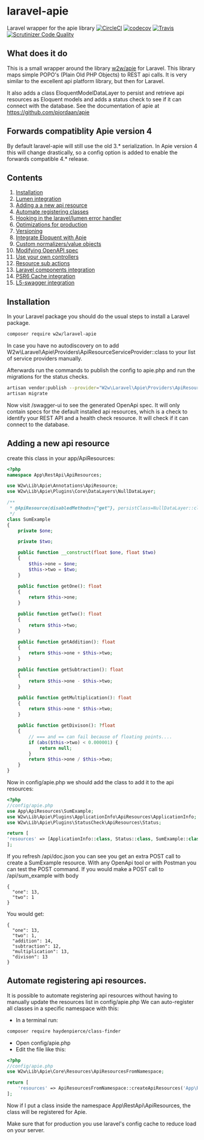 # laravel-apie
Laravel wrapper for the apie library
[![CircleCI](https://circleci.com/gh/pjordaan/laravel-apie.svg?style=svg)](https://circleci.com/gh/pjordaan/laravel-apie)
[![codecov](https://codecov.io/gh/pjordaan/laravel-apie/branch/master/graph/badge.svg)](https://codecov.io/gh/pjordaan/laravel-apie/)
[![Travis](https://api.travis-ci.org/pjordaan/laravel-apie.svg?branch=master)](https://travis-ci.org/pjordaan/laravel-apie)
[![Scrutinizer Code Quality](https://scrutinizer-ci.com/g/pjordaan/laravel-apie/badges/quality-score.png?b=master)](https://scrutinizer-ci.com/g/pjordaan/laravel-apie/?branch=master)

## What does it do
This is a small wrapper around the library [w2w/apie](https://github.com/pjordaan/apie) for Laravel. This library maps simple POPO's (Plain Old PHP Objects) to REST api calls. It is very similar to the excellent api platform library, but then for Laravel.

It also adds a class EloquentModelDataLayer to persist and retrieve api resources as Eloquent models and adds a status check to see if it can connect with the database. See the documentation of apie at https://github.com/pjordaan/apie

## Forwards compatiblity Apie version 4
By default laravel-apie will still use the old 3.* serialization.
In Apie version 4 this will change drastically, so a config option
is added to enable the forwards compatible 4.* release.

## Contents
1. [Installation](#Installation)
2. [Lumen integration](docs/02-lumen-integration.md)
3. [Adding a a new api resource](#adding-a-new-api-resource)
4. [Automate registering classes](#automate-registering-api-resources)
5. [Hooking in the laravel/lumen error handler](docs/05-error-handler.md)
6. [Optimizations for production](docs/06-optimizations.md)
7. [Versioning](docs/07-versioning.md)
8. [Integrate Eloquent with Apie](docs/08-eloquent-data-layer.md)
9. [Custom normalizers/value objects](docs/09-custom-normalizers.md)
10. [Modifying OpenAPI spec](docs/10-modifying-openapi-spec.md)
11. [Use your own controllers](docs/11-own-controllers.md)
12. [Resource sub actions](docs/12-sub-actions.md)
13. [Laravel components integration](docs/13-laravel-component-integrations.md)
14. [PSR6 Cache integration](docs/14-cache-integration.md)
15. [L5-swagger integration](docs/15-l5swagger-integration.md)

## Installation
In your Laravel package you should do the usual steps to install a Laravel package.
```bash
composer require w2w/laravel-apie
```
In case you have no autodiscovery on to add W2w\Laravel\Apie\Providers\ApiResourceServiceProvider::class to your list of service providers manually.

Afterwards run the commands to publish the config to apie.php and run the migrations for the status checks.
```bash
artisan vendor:publish --provider="W2w\Laravel\Apie\Providers\ApiResourceServiceProvider"
artisan migrate
```

Now visit /swagger-ui to see the generated OpenApi spec. It will only contain specs for the default installed api resources, which is a check to identify your REST API and a health check resource. It will check if it can connect to the database.

## Adding a new api resource
create this class in your app/ApiResources:
```php
<?php
namespace App\RestApi\ApiResources;

use W2w\Lib\Apie\Annotations\ApiResource;
use W2w\Lib\Apie\Plugins\Core\DataLayers\NullDataLayer;

/**
 * @ApiResource(disabledMethods={"get"}, persistClass=NullDataLayer::class)
 */
class SumExample
{
    private $one;

    private $two;

    public function __construct(float $one, float $two)
    {
        $this->one = $one;
        $this->two = $two;
    }

    public function getOne(): float
    {
        return $this->one;
    }

    public function getTwo(): float
    {
        return $this->two;
    }

    public function getAddition(): float
    {
        return $this->one + $this->two;
    }

    public function getSubtraction(): float
    {
        return $this->one - $this->two;
    }

    public function getMultiplication(): float
    {
        return $this->one * $this->two;
    }

    public function getDivison(): ?float
    {
        // === and == can fail because of floating points....
        if (abs($this->two) < 0.000001) {
            return null;
        }
        return $this->one / $this->two;
    }
}
```
Now in config/apie.php we should add the class to add it to the api resources:
```php
<?php
//config/apie.php
use App\ApiResources\SumExample;
use W2w\Lib\Apie\Plugins\ApplicationInfo\ApiResources\ApplicationInfo;
use W2w\Lib\Apie\Plugins\StatusCheck\ApiResources\Status;

return [
'resources' => [ApplicationInfo::class, Status::class, SumExample::class]
];
```

If you refresh /api/doc.json you can see you get an extra POST call to create a SumExample resource. With any OpenApi tool or with Postman you can test the POST command. If you would make a POST call to /api/sum_example with body
```
{
  "one": 13,
  "two": 1
}
```
You would get:
```
{
  "one": 13,
  "two": 1,
  "addition": 14,
  "subtraction": 12,
  "multiplication": 13,
  "divison": 13
}
```

## Automate registering api resources.
It is possible to automate registering api resources without having to manually update the resources list in config/apie.php
We can auto-register all classes in a specific namespace with this:

- In a terminal run:
```bash
composer require haydenpierce/class-finder
```
- Open config/apie.php
- Edit the file like this:
```php
<?php
//config/apie.php
use W2w\Lib\Apie\Core\Resources\ApiResourcesFromNamespace;

return [
    'resources' => ApiResourcesFromNamespace::createApiResources('App\RestApi\ApiResources'),
];
```
Now if I put a class inside the namespace App\RestApi\ApiResources, the class will be registered for Apie.

Make sure that for production you use laravel's config cache to reduce load on your server.

